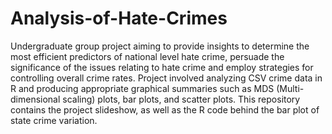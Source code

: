 # Analysis-of-Hate-Crimes

Undergraduate group project aiming to provide insights to determine the most efficient predictors of national level hate crime, persuade the significance of the issues relating to hate crime and employ strategies for controlling overall crime rates. Project involved analyzing CSV crime data in R and producing appropriate graphical summaries such as MDS (Multi-dimensional scaling) plots, bar plots, and scatter plots. This repository contains the project slideshow, as well as the R code behind the bar plot of state crime variation.

